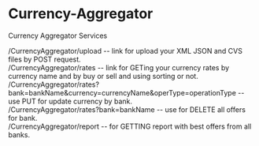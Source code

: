 # Currency-Aggregator
Currency Aggregator Services



/CurrencyAggregator/upload  --  link for upload your XML  JSON and CVS files by POST request.<br>
/CurrencyAggregator/rates   --  link for GETing your currency rates by currency name and by buy or sell and using sorting or not.<br>
/CurrencyAggregator/rates?bank=bankName&currency=currencyName&operType=operationType -- use PUT for update currency by bank.<br>
/CurrencyAggregator/rates?bank=bankName -- use for DELETE all offers for bank.<br>
/CurrencyAggregator/report  --  for GETTING report with best offers from all banks.<br>
